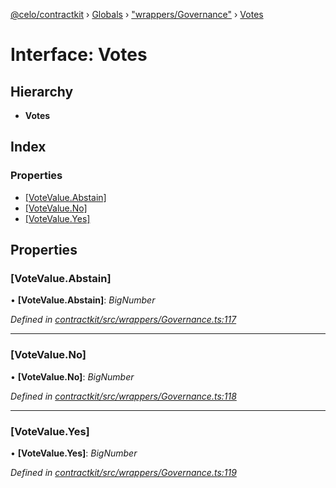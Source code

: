 [@celo/contractkit](../README.md) › [Globals](../globals.md) › ["wrappers/Governance"](../modules/_wrappers_governance_.md) › [Votes](_wrappers_governance_.votes.md)

# Interface: Votes

## Hierarchy

* **Votes**

## Index

### Properties

* [[VoteValue.Abstain]](_wrappers_governance_.votes.md#[votevalue.abstain])
* [[VoteValue.No]](_wrappers_governance_.votes.md#[votevalue.no])
* [[VoteValue.Yes]](_wrappers_governance_.votes.md#[votevalue.yes])

## Properties

###  [VoteValue.Abstain]

• **[VoteValue.Abstain]**: *BigNumber*

*Defined in [contractkit/src/wrappers/Governance.ts:117](https://github.com/celo-org/celo-monorepo/blob/master/packages/sdk/contractkit/src/wrappers/Governance.ts#L117)*

___

###  [VoteValue.No]

• **[VoteValue.No]**: *BigNumber*

*Defined in [contractkit/src/wrappers/Governance.ts:118](https://github.com/celo-org/celo-monorepo/blob/master/packages/sdk/contractkit/src/wrappers/Governance.ts#L118)*

___

###  [VoteValue.Yes]

• **[VoteValue.Yes]**: *BigNumber*

*Defined in [contractkit/src/wrappers/Governance.ts:119](https://github.com/celo-org/celo-monorepo/blob/master/packages/sdk/contractkit/src/wrappers/Governance.ts#L119)*
